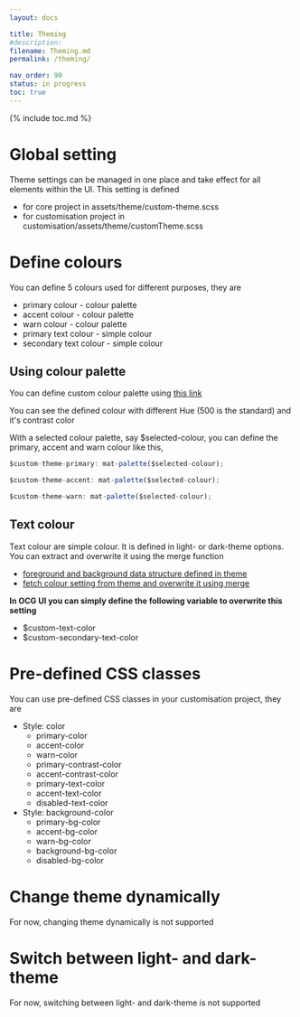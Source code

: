 ```yaml
---
layout: docs

title: Theming
#description:
filename: Theming.md
permalink: /theming/

nav_order: 90
status: in progress
toc: true
---
```


{% include toc.md %}


# Global setting

Theme settings can be managed in one place and take effect for all elements within the UI.
This setting is defined
 - for core project in assets/theme/custom-theme.scss
 - for customisation project in customisation/assets/theme/customTheme.scss

# Define colours

You can define 5 colours used for different purposes, they are
 - primary colour - colour palette
 - accent colour - colour palette
 - warn colour - colour palette 
 - primary text colour - simple colour
 - secondary text colour - simple colour

## Using colour palette

You can define custom colour palette using [this link](http://mcg.mbitson.com)

You can see the defined colour with different Hue (500 is the standard) and it's contrast color

With a selected colour palette, say $selected-colour, you can define the primary, accent and warn colour like this,
```js
$custom-theme-primary: mat-palette($selected-colour);
```
```js
$custom-theme-accent: mat-palette($selected-colour);
```
```js
$custom-theme-warn: mat-palette($selected-colour);
```

## Text colour

Text colour are simple colour. It is defined in light- or dark-theme options. You can extract and overwrite it using the merge function
 - [foreground and background data structure defined in theme](https://stackoverflow.com/questions/45382529/angular-2-material-foreground)
 - [fetch colour setting from theme and overwrite it using merge](https://stackoverflow.com/questions/43919927/angular-material2-theming-how-to-set-app-background)

**In OCG UI you can simply define the following variable to overwrite this setting**
 - $custom-text-color
 - $custom-secondary-text-color

# Pre-defined CSS classes

You can use pre-defined CSS classes in your customisation project, they are
 - Style: color
   - primary-color
   - accent-color
   - warn-color
   - primary-contrast-color
   - accent-contrast-color
   - primary-text-color
   - accent-text-color
   - disabled-text-color
 - Style: background-color
   - primary-bg-color
   - accent-bg-color
   - warn-bg-color
   - background-bg-color
   - disabled-bg-color

# Change theme dynamically

For now, changing theme dynamically is not supported

# Switch between light- and dark-theme

For now, switching between light- and dark-theme is not supported
